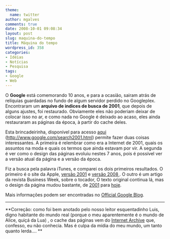 ```yaml
---
theme:
  name: twitter
author: mgalves
comments: true
date: 2008-10-01 09:08:34
layout: post
slug: maquina-do-tempo
title: Máquina do tempo
wordpress_id: 358
categories:
- Idéias
- Notícias
- Pesquisa
tags:
- Google
- Web
---
```


O **Google** está comemorando 10 anos, e para a ocasião, sairam atrás de relíquias guardadas no fundo de algum servidor perdido no Googleplex. Encontraram um **arquivo de indices de busca de 2001**, que depois de alguns ajustes, foi restaurado. Obviamente eles não poderiam deixar de colocar isso no ar, e como nada no Google é deixado ao acaso, eles ainda restauraram as páginas da época, à partir do cache deles.

Esta brincadeirinha, disponível para acesso [aqui](http://www.google.com/search2001.html) (http://www.google.com/search2001.html) permite fazer duas coisas interessantes. A primeira é relembrar como era a Internet de 2001, quais os assuntos na moda e quais os termos que ainda estavam por vir. A segunda é ver como o design das páginas evoluiu nestes 7 anos, pois é possível ver a versão atual da página e a versão da época.

Fiz a busca pela palavra iTunes, e comparei os dois primeiros resultados. O primeiro é o site da Apple, [versão 2001](http://web.archive.org/web/20011217002903/www.apple.com/itunes/) e [versão 2008 ](http://www.apple.com/itunes/). O outro é um artigo da revista Business Week, sobre o tocador, O texto original continua lá, mas o design da página mudou bastante, de [2001](http://web.archive.org/web/20011211221558/www.businessweek.com/bwdaily/dnflash/jan2001/nf20010124_897.htm) para [hoje](http://www.businessweek.com/bwdaily/dnflash/jan2001/nf20010124_897.htm).

Mais informações podem ser encontradas no [Official Google Blog](http://googleblog.blogspot.com/2008/09/2001-search-odyssey.html).

***

**Correção: como foi bem anotado pelo nosso leitor esquentadinho Luis, digno habitante do mundo real (porque o meu aparentemente é o mundo de Alice, quiçá da Lua) , o cache das páginas vem do [Internet Archive](http://www.archive.org/web/web.php) que, confesso, eu não conhecia. Mas é culpa da mídia do meu mundo, um tanto quanto lerda.... **
